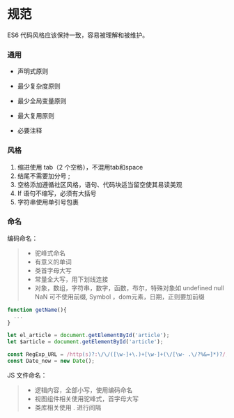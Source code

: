 # 规范

ES6 代码风格应该保持一致，容易被理解和被维护。

### 通用

* 声明式原则

* 最少复杂度原则

* 最少全局变量原则

* 最大复用原则

* 必要注释

### 风格

1. 缩进使用 tab（2 个空格），不混用tab和space
2. 结尾不需要加分号 ;
3. 空格添加遵循社区风格，语句、代码块适当留空使其易读美观
4. If 语句不缩写，必须有大括号
5. 字符串使用单引号包裹

### 命名

编码命名：

> * 驼峰式命名
> * 有意义的单词
> * 类首字母大写
> * 常量全大写，用下划线连接
> * 对象，数组，字符串，数字，函数，布尔，特殊对象如 undefined null NaN 可不使用前缀, Symbol ，dom元素，日期，正则要加前缀


```javascript
function getName(){
  ...
}

let el_article = document.getElementById('article');
let $article = document.getElementById('article');

const RegExp_URL = /http(s)?:\/\/([\w-]+\.)+[\w-]+(\/[\w- .\/?%&=]*)?/;
const Date_now = new Date();
```

JS 文件命名：

> * 逻辑内容，全部小写，使用编码命名
> * 视图组件相关使用驼峰式，首字母大写
> * 类库相关使用 . 进行间隔

